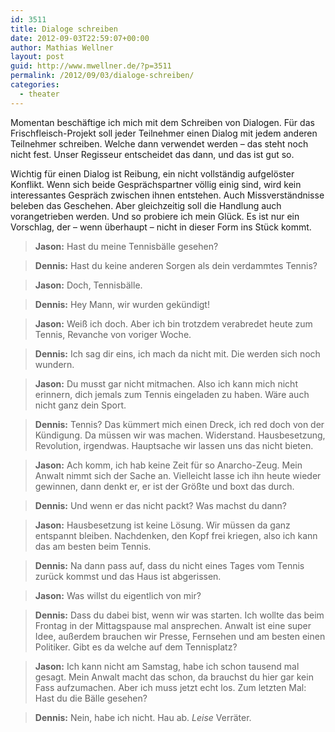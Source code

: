 ```yaml
---
id: 3511
title: Dialoge schreiben
date: 2012-09-03T22:59:07+00:00
author: Mathias Wellner
layout: post
guid: http://www.mwellner.de/?p=3511
permalink: /2012/09/03/dialoge-schreiben/
categories:
  - theater
---
```

Momentan beschäftige ich mich mit dem Schreiben von Dialogen. Für das Frischfleisch-Projekt soll jeder Teilnehmer 
einen Dialog mit jedem anderen Teilnehmer schreiben. Welche dann verwendet werden &ndash; das steht noch nicht fest. 
Unser Regisseur entscheidet das dann, und das ist gut so. 

Wichtig für einen Dialog ist Reibung, ein nicht vollständig aufgelöster Konflikt. Wenn sich beide Gesprächspartner 
völlig einig sind, wird kein interessantes Gespräch zwischen ihnen entstehen. Auch Missverständnisse beleben das 
Geschehen. Aber gleichzeitig soll die Handlung auch vorangetrieben werden. Und so probiere ich mein Glück. Es ist 
nur ein Vorschlag, der &ndash; wenn überhaupt &ndash; nicht in dieser Form ins Stück kommt. 

> **Jason:** Hast du meine Tennisbälle gesehen?
 
> **Dennis:** Hast du keine anderen Sorgen als dein verdammtes Tennis?
  
> **Jason:** Doch, Tennisbälle.
  
> **Dennis:** Hey Mann, wir wurden gekündigt!
  
> **Jason:** Weiß ich doch. Aber ich bin trotzdem verabredet heute zum Tennis, Revanche von voriger Woche.
  
> **Dennis:** Ich sag dir eins, ich mach da nicht mit. Die werden sich noch wundern.
  
> **Jason:** Du musst gar nicht mitmachen. Also ich kann mich nicht erinnern, dich jemals zum Tennis eingeladen zu haben. Wäre auch nicht ganz dein Sport.
  
> **Dennis:** Tennis? Das kümmert mich einen Dreck, ich red doch von der Kündigung. Da müssen wir was machen. Widerstand. Hausbesetzung, Revolution, irgendwas. Hauptsache wir lassen uns das nicht bieten.
  
> **Jason:** Ach komm, ich hab keine Zeit für so Anarcho-Zeug. Mein Anwalt nimmt sich der Sache an. Vielleicht lasse ich ihn heute wieder gewinnen, dann denkt er, er ist der Größte und boxt das durch.
  
> **Dennis:** Und wenn er das nicht packt? Was machst du dann?
  
> **Jason:** Hausbesetzung ist keine Lösung. Wir müssen da ganz entspannt bleiben. Nachdenken, den Kopf frei kriegen, also ich kann das am besten beim Tennis.
  
> **Dennis:** Na dann pass auf, dass du nicht eines Tages vom Tennis zurück kommst und das Haus ist abgerissen.
  
> **Jason:** Was willst du eigentlich von mir?
  
> **Dennis:** Dass du dabei bist, wenn wir was starten. Ich wollte das beim Frontag in der Mittagspause mal ansprechen. Anwalt ist eine super Idee, außerdem brauchen wir Presse, Fernsehen und am besten einen Politiker. Gibt es da welche auf dem Tennisplatz?
  
> **Jason:** Ich kann nicht am Samstag, habe ich schon tausend mal gesagt. Mein Anwalt macht das schon, da brauchst du hier gar kein Fass aufzumachen. Aber ich muss jetzt echt los. Zum letzten Mal: Hast du die Bälle gesehen?
  
> **Dennis:** Nein, habe ich nicht. Hau ab. _Leise_ Verräter.